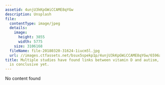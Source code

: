 ```yaml
---
assetid: 4unjU3kKpGWiCCAME8qYGw
description: Unsplash
file:
  contentType: image/jpeg
  details:
    image:
      height: 3855
      width: 5775
    size: 3106168
  fileName: file-20180320-31624-1iucm5l.jpg
  url: //images.ctfassets.net/bsux5spekp1p/4unjU3kKpGWiCCAME8qYGw/6596a2e688dae65093f1c2378eda732d/file-20180320-31624-1iucm5l.jpg
title: Multiple studies have found links between vitamin D and autism, but nothing
  is conclusive yet.
---
```

No content found